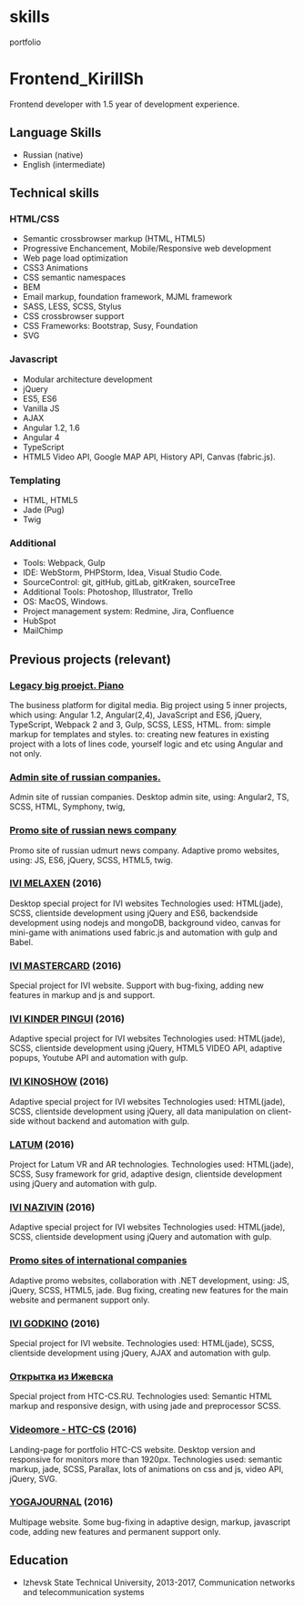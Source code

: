 # skills
portfolio

# Frontend_KirillSh

Frontend developer with 1.5 year of development experience.

## Language Skills

* Russian (native)
* English (intermediate) 

## Technical skills

### HTML/CSS

* Semantic crossbrowser markup (HTML, HTML5)
* Progressive Enchancement, Mobile/Responsive web development
* Web page load optimization
* CSS3 Animations
* CSS semantic namespaces
* BEM
* Email markup, foundation framework, MJML framework
* SASS, LESS, SCSS, Stylus
* CSS crossbrowser support
* CSS Frameworks: Bootstrap, Susy, Foundation
* SVG

### Javascript 

* Modular architecture development
* jQuery
* ES5, ES6
* Vanilla JS
* AJAX
* Angular 1.2, 1.6
* Angular 4
* TypeScript
* HTML5 Video API, Google MAP API, History API, Canvas (fabric.js).

### Templating

* HTML, HTML5
* Jade (Pug)
* Twig

### Additional

* Tools: Webpack, Gulp
* IDE: WebStorm, PHPStorm, Idea, Visual Studio Code.
* SourceControl: git, gitHub, gitLab, gitKraken, sourceTree
* Additional Tools: Photoshop, Illustrator, Trello
* OS: MacOS, Windows.
* Project management system: Redmine, Jira, Confluence
* HubSpot
* MailChimp

## Previous projects (relevant)

### [Legacy big proejct. Piano](2017)
The business platform for digital media.
Big project using 5 inner projects, which using: Angular 1.2, Angular(2,4), JavaScript and ES6, jQuery, TypeScript, Webpack 2 and 3, Gulp, SCSS, LESS, HTML.
from: simple markup for templates and styles.
to: creating new features in existing project with a lots of lines code, yourself logic and etc using Angular and not only.

### [Admin site of russian companies.](2016-2017)
Admin site of russian companies.
Desktop admin site, using: Angular2, TS, SCSS, HTML, Symphony, twig,

### [Promo site of russian news company](2016)
Promo site of russian udmurt news company.
Adaptive promo websites, using: JS, ES6, jQuery, SCSS, HTML5, twig.

### [IVI MELAXEN](http://melaxen.ivi.ru/) (2016)
Desktop special project for IVI websites
Technologies used: HTML(jade), SСSS, clientside development using jQuery and ES6, backendside development using nodejs and mongoDB, background video, canvas for mini-game with animations used fabric.js and automation with gulp and Babel. 

### [IVI MASTERCARD](https://priceless.ivi.ru/) (2016)
Special project for IVI website.
Support with bug-fixing, adding new features in markup and js and support. 

### [IVI KINDER PINGUI](http://kinder.ivi.ru/) (2016)
Adaptive special project for IVI websites
Technologies used: HTML(jade), SСSS, clientside development using jQuery, HTML5 VIDEO API, adaptive popups, Youtube API and automation with gulp. 

### [IVI KINOSHOW](http://kinoshow.ivi.ru/) (2016)
Adaptive special project for IVI websites
Technologies used: HTML(jade), SСSS, clientside development using jQuery, all data manipulation on client-side without backend and automation with gulp. 

### [LATUM](http://latum.pro/) (2016)
Project for Latum VR and AR technologies.
Technologies used: HTML(jade), SСSS, Susy framework for grid, adaptive design, clientside development using jQuery and automation with gulp. 

### [IVI NAZIVIN](http://nazivin.ivi.ru/) (2016)
Adaptive special project for IVI websites
Technologies used: HTML(jade), SСSS, clientside development using jQuery and automation with gulp. 

### [Promo sites of international companies](2016)
Adaptive promo websites, collaboration with .NET development, using: JS, jQuery, SCSS, HTML5, jade.
Bug fixing, creating new features for the main website and permanent support only.

### [IVI GODKINO](http://godkino.ivi.ru/) (2016)
Special project for IVI website.
Technologies used: HTML(jade), SСSS, clientside development using jQuery, AJAX and automation with gulp.

### [Открытка из Ижевска](http://открыткаизижевска.рф/)
Special project from HTC-CS.RU. 
Technologies used: Semantic HTML markup and responsive design, with using jade and preprocessor SCSS.
 
### [Videomore - HTC-CS](http://www.htc-cs.ru/portfolio/videomore-phone/) (2016)
Landing-page for portfolio HTC-CS website. Desktop version and responsive for monitors more than 1920px.
Technologies used: semantic markup, jade, SCSS, Parallax, lots of animations on css and js, video API, jQuery, SVG.

### [YOGAJOURNAL](http://yogajournal.ru/) (2016)
Multipage website.
Some bug-fixing in adaptive design, markup, javascript code, adding new features and permanent support only. 

## Education

* Izhevsk State Technical University, 2013-2017, Communication networks and telecommunication systems

